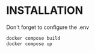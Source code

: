 # INSTALLATION

Don't forget to configure the .env

```bash
docker compose build
docker compose up
```
